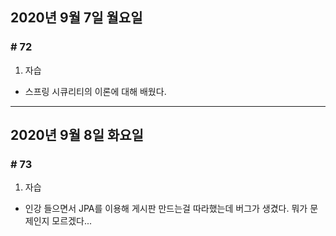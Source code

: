 ## 2020년 9월 7일 월요일
### # 72
1. 자습
- 스프링 시큐리티의 이론에 대해 배웠다.
---
## 2020년 9월 8일 화요일
### # 73
1. 자습
- 인강 들으면서 JPA를 이용해 게시판 만드는걸 따라했는데 버그가 생겼다. 뭐가 문제인지 모르겠다...
